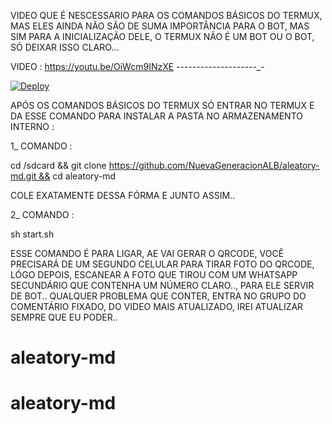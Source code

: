 
VIDEO QUE É NESCESSARIO PARA OS COMANDOS BÁSICOS DO TERMUX, MAS ELES AINDA NÃO SÃO DE SUMA IMPORTÂNCIA PARA O BOT, MAS SIM PARA A INICIALIZAÇÃO DELE, O TERMUX NÃO É UM BOT OU O BOT, SÓ DEIXAR ISSO CLARO...

VIDEO : https://youtu.be/OiWcm9INzXE
--------------------_-

[![Deploy](https://www.herokucdn.com/deploy/button.svg)](https://heroku.com/deploy?template=https://github.com/Misaelsharkbot/aleatory-md)

APÓS OS COMANDOS BÁSICOS DO TERMUX SÓ ENTRAR NO TERMUX E DA ESSE COMANDO PARA INSTALAR A PASTA NO ARMAZENAMENTO INTERNO :

1_ COMANDO :

cd /sdcard && git clone https://github.com/NuevaGeneracionALB/aleatory-md.git && cd aleatory-md

COLE EXATAMENTE DESSA FÓRMA E JUNTO ASSIM..

2_ COMANDO :

sh start.sh


ESSE COMANDO É PARA LIGAR, AE VAI GERAR O QRCODE, VOCÊ PRECISARÁ DE UM SEGUNDO CELULAR PARA TIRAR FOTO DO QRCODE, LÓGO DEPOIS, ESCANEAR A FOTO QUE TIROU COM UM WHATSAPP SECUNDÁRIO QUE CONTENHA UM NÚMERO CLARO.., PARA ELE SERVIR DE BOT..
QUALQUER PROBLEMA QUE CONTER, ENTRA NO GRUPO DO COMENTÁRIO FIXADO, DO VIDEO MAIS ATUALIZADO, IREI ATUALIZAR SEMPRE QUE EU PODER..
# aleatory-md
# aleatory-md
